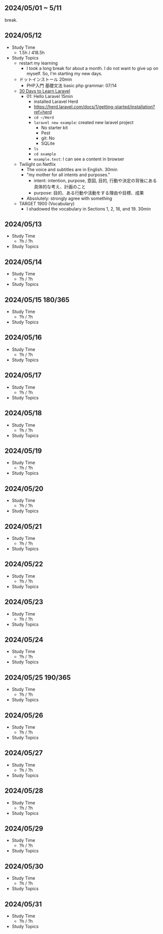 ## 2024/05/01 ~ 5/11
break.

## 2024/05/12
- Study Time
  - 1.5h / 418.5h
- Study Topics
  - restart my learning
    - I took a long break for about a month. I do not want to give up on myself. So, I'm starting my new days.
  - ドットインストール 20min
    - PHP入門 基礎文法 basic php grammar: 07/14
  - [30 Days to Learn Laravel](https://laracasts.com/series/30-days-to-learn-laravel-11/episodes/1)
    - 01: Hello Laravel 15min
      - installed Laravel Herd
      - https://herd.laravel.com/docs/1/getting-started/installation?ref=herd
      - `cd ~/Herd`
      - `laravel new example`: created new laravel project
        - No starter kit
        - Pest
        - git: No
        - SQLite
      - `ls`
      - `cd example`
      - `example.test`: I can see a content in browser
  - Twilight on Netflix
    - The voice and subtitles are in English. 30min
    - "my mother for all intents and purposes."
      - intent: intention, purpose, 意図, 目的, 行動や決定の背後にある具体的な考え、計画のこと
      - purpose: 目的、ある行動や活動をする理由や目標、成果
    - Absolutely: strongly agree with something
  - TARGET 1900 (Vocabulary)
    - I shadowed the vocabulary in Sections 1, 2, 18, and 19. 30min

## 2024/05/13
- Study Time
  - ?h / ?h
- Study Topics

## 2024/05/14
- Study Time
  - ?h / ?h
- Study Topics

## 2024/05/15 180/365
- Study Time
  - ?h / ?h
- Study Topics

## 2024/05/16
- Study Time
  - ?h / ?h
- Study Topics

## 2024/05/17
- Study Time
  - ?h / ?h
- Study Topics

## 2024/05/18
- Study Time
  - ?h / ?h
- Study Topics

## 2024/05/19
- Study Time
  - ?h / ?h
- Study Topics

## 2024/05/20
- Study Time
  - ?h / ?h
- Study Topics

## 2024/05/21
- Study Time
  - ?h / ?h
- Study Topics

## 2024/05/22
- Study Time
  - ?h / ?h
- Study Topics

## 2024/05/23
- Study Time
  - ?h / ?h
- Study Topics

## 2024/05/24
- Study Time
  - ?h / ?h
- Study Topics

## 2024/05/25 190/365
- Study Time
  - ?h / ?h
- Study Topics

## 2024/05/26
- Study Time
  - ?h / ?h
- Study Topics

## 2024/05/27
- Study Time
  - ?h / ?h
- Study Topics

## 2024/05/28
- Study Time
  - ?h / ?h
- Study Topics

## 2024/05/29
- Study Time
  - ?h / ?h
- Study Topics

## 2024/05/30
- Study Time
  - ?h / ?h
- Study Topics

## 2024/05/31
- Study Time
  - ?h / ?h
- Study Topics
